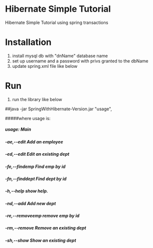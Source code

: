 # Hibernate Simple Tutorial
Hibernate Simple Tutorial using spring transactions

# Installation

1. install mysql db with "dnName" database name
2. set up username and a password with privs granted to the dbName
3. update spring.xml file like below
####		<property name="driverClassName" value="com.mysql.jdbc.Driver" />
####		<property name="url" value="jdbc:mysql://10.49.134.93:3306/hiber" />
####		<property name="username" value="root" />
####		<property name="password" value="pass" />

# Run

1. run the library like below

##java -jar SpringWithHibernate-Version.jar "usage",

#####where usage is:

##### usage: Main
##### -ae,--edit <arg>        Add an employee
##### -ed,--edit <arg>        Edit an existing dept
##### -fe,--findemp <arg>     Find emp by id
##### -fn,--finddept <arg>    Find dept by id
##### -h,--help               show help.
##### -nd,--add <arg>         Add new dept
##### -re,--removeemp <arg>   remove emp by id
##### -rm,--remove <arg>      Remove an existing dept
##### -sh,--show              Show an existing dept
